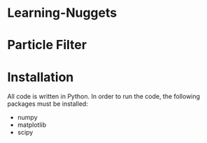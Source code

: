 # Learning-Nuggets

# Particle Filter

# Installation
All code is written in Python. In order to run the code, the following packages must be installed:

* numpy 
* matplotlib
* scipy
